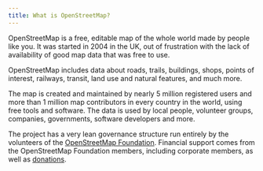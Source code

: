 ```yaml
---
title: What is OpenStreetMap?
---
```


OpenStreetMap is a free, editable map of the whole world made by people like you. It was started in 2004 in the UK, out of frustration with the lack of availability of good map data that was free to use.

OpenStreetMap includes data about roads, trails, buildings, shops, points of interest, railways, transit, land use and natural features, and much more.

The map is created and maintained by nearly 5 million registered users and more than 1 million map contributors in every country in the world, using free tools and software. The data is used by local people, volunteer groups, companies, governments, software developers and more.

The project has a very lean governance structure run entirely by the volunteers of the <a href="{{site.baseurl}}/about-osm-community/osm-foundation/">OpenStreetMap Foundation</a>. Financial support comes from the OpenStreetMap Foundation members, including corporate members, as well as <a href="{{site.baseurl}}/about-osm-community/donate-to-osm/">donations</a>.
